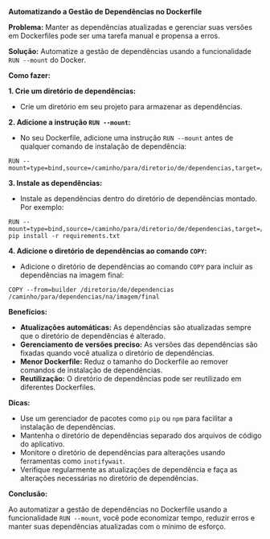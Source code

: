 **Automatizando a Gestão de Dependências no Dockerfile**

**Problema:** Manter as dependências atualizadas e gerenciar suas versões em Dockerfiles pode ser uma tarefa manual e propensa a erros.

**Solução:** Automatize a gestão de dependências usando a funcionalidade `RUN --mount` do Docker.

**Como fazer:**

**1. Crie um diretório de dependências:**
- Crie um diretório em seu projeto para armazenar as dependências.

**2. Adicione a instrução `RUN --mount`:**
- No seu Dockerfile, adicione uma instrução `RUN --mount` antes de qualquer comando de instalação de dependência:

```
RUN --mount=type=bind,source=/caminho/para/diretorio/de/dependencias,target=/diretorio/de/dependencias
```

**3. Instale as dependências:**
- Instale as dependências dentro do diretório de dependências montado. Por exemplo:

```
RUN --mount=type=bind,source=/caminho/para/diretorio/de/dependencias,target=/diretorio/de/dependencias pip install -r requirements.txt
```

**4. Adicione o diretório de dependências ao comando `COPY`:**
- Adicione o diretório de dependências ao comando `COPY` para incluir as dependências na imagem final:

```
COPY --from=builder /diretorio/de/dependencias /caminho/para/dependencias/na/imagem/final
```

**Benefícios:**

* **Atualizações automáticas:** As dependências são atualizadas sempre que o diretório de dependências é alterado.
* **Gerenciamento de versões preciso:** As versões das dependências são fixadas quando você atualiza o diretório de dependências.
* **Menor Dockerfile:** Reduz o tamanho do Dockerfile ao remover comandos de instalação de dependências.
* **Reutilização:** O diretório de dependências pode ser reutilizado em diferentes Dockerfiles.

**Dicas:**

* Use um gerenciador de pacotes como `pip` ou `npm` para facilitar a instalação de dependências.
* Mantenha o diretório de dependências separado dos arquivos de código do aplicativo.
* Monitore o diretório de dependências para alterações usando ferramentas como `inotifywait`.
* Verifique regularmente as atualizações de dependência e faça as alterações necessárias no diretório de dependências.

**Conclusão:**

Ao automatizar a gestão de dependências no Dockerfile usando a funcionalidade `RUN --mount`, você pode economizar tempo, reduzir erros e manter suas dependências atualizadas com o mínimo de esforço.